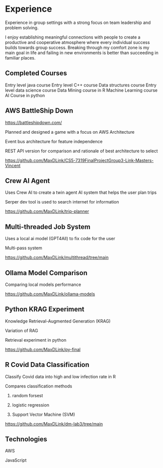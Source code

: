 # Experience

Experience in group settings with a strong focus on team leadership and problem solving. 

I enjoy establishing meaningful connections with people to create a productive and cooperative atmosphere where every individual success builds towards group success. Breaking through my comfort zone is my main goal in life and failing in new environments is better than succeeding in familiar places.


## Completed Courses

Entry level java course 
Entry level C++ course 
Data structures course 
Entry level data science course 
Data Mining course in R 
Machine Learning course 
AI Course in python


## AWS BattleShip Down

https://battleshipdown.com/

Planned and designed a game with a focus on AWS Architecture

Event bus architecture for feature independence 

REST API version for comparison and rationale of best architecture to select 

https://github.com/MaxDLink/CS5-7319FinalProjectGroup3-Link-Masters-Vincent



## Crew AI Agent

Uses Crew AI to create a twin agent AI system that helps the user plan trips

Serper dev tool is used to search internet for information

https://github.com/MaxDLink/trip-planner

## Multi-threaded Job System

Uses a local ai model (GPT4All) to fix code for the user

Multi-pass system

https://github.com/MaxDLink/multithread/tree/main

## Ollama Model Comparison

Comparing local models performance

https://github.com/MaxDLink/ollama-models

## Python KRAG Experiment

Knowledge Retrieval-Augmented Generation (KRAG) 

Variation of RAG 

Retrieval experiment in python 

https://github.com/MaxDLink/py-final

## R Covid Data Classification

Classify Covid data into high and low infection rate in R 

Compares classification methods 

  1) random forsest

  2) logistic regression

  3) Support Vector Machine (SVM)

https://github.com/MaxDLink/dm-lab3/tree/main

## Technologies

AWS 

JavaScript 







<!--
**MaxDLink/MaxDLink** is a ✨ _special_ ✨ repository because its `README.md` (this file) appears on your GitHub profile.

Here are some ideas to get you started:

- 🔭 I’m currently working on ...
- 🌱 I’m currently learning ...
- 👯 I’m looking to collaborate on ...
- 🤔 I’m looking for help with ...
- 💬 Ask me about ...
- 📫 How to reach me: ...
- 😄 Pronouns: ...
- ⚡ Fun fact: ...
-->
